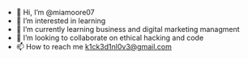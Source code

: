 - 👋 Hi, I’m @miamoore07
- 👀 I’m interested in learning
- 🌱 I’m currently learning business and digital marketing managment
- 💞️ I’m looking to collaborate on ethical hacking and code
- 📫 How to reach me k1ck3d1nl0v3@gmail.com

<!---
miamoore07/miamoore07 is a ✨ special ✨ repository because its `README.md` (this file) appears on your GitHub profile.
You can click the Preview link to take a look at your changes.
--->
